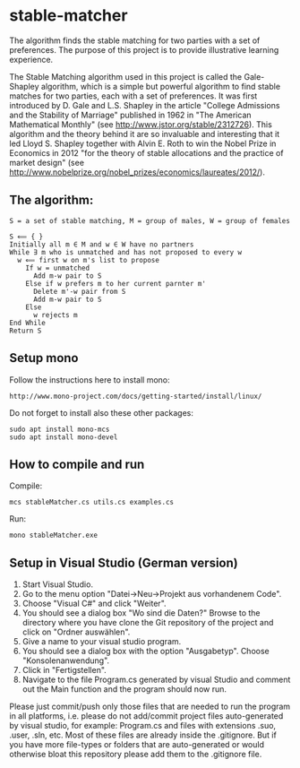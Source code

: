 # stable-matcher
The algorithm finds the stable matching for two parties with a set of preferences. The purpose of this project is to provide illustrative learning experience.

The Stable Matching algorithm used in this project is called the Gale-Shapley algorithm, which is a simple but powerful algorithm to find stable matches for two parties, each with a set of preferences. It was first introduced by D. Gale and L.S. Shapley in the article "College Admissions and the Stability of Marriage" published in 1962 in "The American Mathematical Monthly" (see http://www.jstor.org/stable/2312726). This algorithm and the theory behind it are so invaluable and interesting that it led Lloyd S. Shapley together with Alvin E. Roth to win the Nobel Prize in Economics in 2012 "for the theory of stable allocations and the practice of market design" (see http://www.nobelprize.org/nobel_prizes/economics/laureates/2012/).

## The algorithm:
```
S = a set of stable matching, M = group of males, W = group of females

S ⟸ { }
Initially all m ∈ M and w ∈ W have no partners
While ∃ m who is unmatched and has not proposed to every w
  w ⟸ first w on m's list to propose
    If w = unmatched
      Add m-w pair to S
    Else if w prefers m to her current parnter m'
      Delete m'-w pair from S
      Add m-w pair to S
    Else
      w rejects m
End While
Return S
```

## Setup mono
Follow the instructions here to install mono:
```
http://www.mono-project.com/docs/getting-started/install/linux/
```

Do not forget to install also these other packages:
```
sudo apt install mono-mcs
sudo apt install mono-devel
```

## How to compile and run
Compile:
```
mcs stableMatcher.cs utils.cs examples.cs
```
Run:
```
mono stableMatcher.exe
```

## Setup in Visual Studio (German version)

1. Start Visual Studio.
2. Go to the menu option "Datei->Neu->Projekt aus vorhandenem Code".
3. Choose "Visual C#" and click "Weiter".
4. You should see a dialog box "Wo sind die Daten?" Browse to the directory where you have clone the Git repository of the project and click on "Ordner auswählen".
5. Give a name to your visual studio program.
6. You should see a dialog box with the option "Ausgabetyp". Choose "Konsolenanwendung".
7. Click in "Fertigstellen".
8. Navigate to the file Program.cs generated by visual Studio and comment out the Main function and the program should now run.

Please just commit/push only those files that are needed to run the program in all platforms, i.e. please do not add/commit project files auto-generated by visual studio, for example: Program.cs and files with extensions .suo, .user, .sln, etc. Most of these files are already inside the .gitignore. But if you have more file-types or folders that are auto-generated or would otherwise bloat this repository please add them to the .gitignore file.
